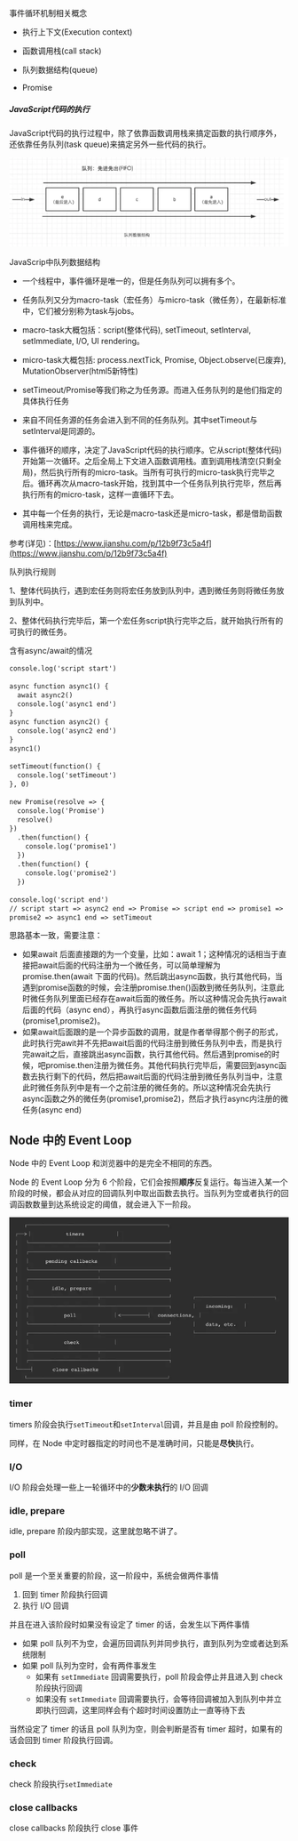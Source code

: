 事件循环机制相关概念

* 执行上下文\(Execution context\)

* 函数调用栈\(call stack\)

* 队列数据结构\(queue\)

* Promise

##### JavaScript代码的执行

JavaScript代码的执行过程中，除了依靠函数调用栈来搞定函数的执行顺序外，还依靠任务队列\(task queue\)来搞定另外一些代码的执行。

![](/assets/import.png)

JavaScrip中队列数据结构

* 一个线程中，事件循环是唯一的，但是任务队列可以拥有多个。
* 任务队列又分为macro-task（宏任务）与micro-task（微任务），在最新标准中，它们被分别称为task与jobs。
* macro-task大概包括：script\(整体代码\), setTimeout, setInterval, setImmediate, I/O, UI rendering。
* micro-task大概包括: process.nextTick, Promise, Object.observe\(已废弃\), MutationObserver\(html5新特性\)
* setTimeout/Promise等我们称之为任务源。而进入任务队列的是他们指定的具体执行任务
* 来自不同任务源的任务会进入到不同的任务队列。其中setTimeout与setInterval是同源的。
* 事件循环的顺序，决定了JavaScript代码的执行顺序。它从script\(整体代码\)开始第一次循环。之后全局上下文进入函数调用栈。直到调用栈清空\(只剩全局\)，然后执行所有的micro-task。当所有可执行的micro-task执行完毕之后。循环再次从macro-task开始，找到其中一个任务队列执行完毕，然后再执行所有的micro-task，这样一直循环下去。

* 其中每一个任务的执行，无论是macro-task还是micro-task，都是借助函数调用栈来完成。

参考\(详见\)：[https://www.jianshu.com/p/12b9f73c5a4f](https://www.jianshu.com/p/12b9f73c5a4f)

队列执行规则

1、整体代码执行，遇到宏任务则将宏任务放到队列中，遇到微任务则将微任务放到队列中。

2、整体代码执行完毕后，第一个宏任务script执行完毕之后，就开始执行所有的可执行的微任务。

含有async/await的情况

```
console.log('script start')

async function async1() {
  await async2()
  console.log('async1 end')
}
async function async2() {
  console.log('async2 end')
}
async1()

setTimeout(function() {
  console.log('setTimeout')
}, 0)

new Promise(resolve => {
  console.log('Promise')
  resolve()
})
  .then(function() {
    console.log('promise1')
  })
  .then(function() {
    console.log('promise2')
  })

console.log('script end')
// script start => async2 end => Promise => script end => promise1 => promise2 => async1 end => setTimeout
```

思路基本一致，需要注意：

* 如果await 后面直接跟的为一个变量，比如：await 1；这种情况的话相当于直接把await后面的代码注册为一个微任务，可以简单理解为promise.then\(await 下面的代码\)。然后跳出async函数，执行其他代码，当遇到promise函数的时候，会注册promise.then\(\)函数到微任务队列，注意此时微任务队列里面已经存在await后面的微任务。所以这种情况会先执行await后面的代码（async end），再执行async函数后面注册的微任务代码\(promise1,promise2\)。 
* 如果await后面跟的是一个异步函数的调用，就是作者举得那个例子的形式，此时执行完awit并不先把await后面的代码注册到微任务队列中去，而是执行完await之后，直接跳出async函数，执行其他代码。然后遇到promise的时候，吧promise.then注册为微任务。其他代码执行完毕后，需要回到async函数去执行剩下的代码，然后把await后面的代码注册到微任务队列当中，注意此时微任务队列中是有一个之前注册的微任务的。所以这种情况会先执行async函数之外的微任务\(promise1,promise2\)，然后才执行async内注册的微任务\(async end\)

## Node 中的 Event Loop

Node 中的 Event Loop 和浏览器中的是完全不相同的东西。

Node 的 Event Loop 分为 6 个阶段，它们会按照**顺序**反复运行。每当进入某一个阶段的时候，都会从对应的回调队列中取出函数去执行。当队列为空或者执行的回调函数数量到达系统设定的阈值，就会进入下一阶段。

![](/assets/nodeEventLoop.png)

### timer

timers 阶段会执行`setTimeout`和`setInterval`回调，并且是由 poll 阶段控制的。

同样，在 Node 中定时器指定的时间也不是准确时间，只能是**尽快**执行。

### I/O

I/O 阶段会处理一些上一轮循环中的**少数未执行**的 I/O 回调

### idle, prepare

idle, prepare 阶段内部实现，这里就忽略不讲了。

### poll

poll 是一个至关重要的阶段，这一阶段中，系统会做两件事情

1. 回到 timer 阶段执行回调
2. 执行 I/O 回调

并且在进入该阶段时如果没有设定了 timer 的话，会发生以下两件事情

* 如果 poll 队列不为空，会遍历回调队列并同步执行，直到队列为空或者达到系统限制
* 如果 poll 队列为空时，会有两件事发生
  * 如果有
    `setImmediate`
    回调需要执行，poll 阶段会停止并且进入到 check 阶段执行回调
  * 如果没有
    `setImmediate`
    回调需要执行，会等待回调被加入到队列中并立即执行回调，这里同样会有个超时时间设置防止一直等待下去

当然设定了 timer 的话且 poll 队列为空，则会判断是否有 timer 超时，如果有的话会回到 timer 阶段执行回调。

### check

check 阶段执行`setImmediate`

### close callbacks

close callbacks 阶段执行 close 事件

